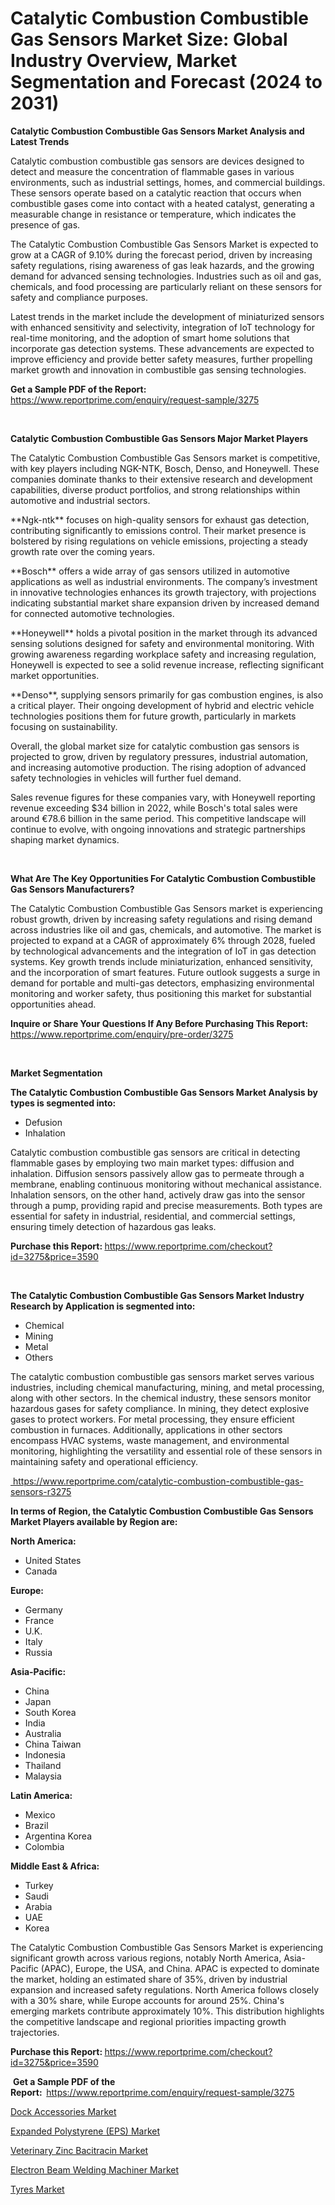 <p><h1>Catalytic Combustion Combustible Gas Sensors Market Size: Global Industry Overview, Market Segmentation and Forecast (2024 to 2031)</h1></p><p><strong>Catalytic Combustion Combustible Gas Sensors Market Analysis and Latest Trends</strong></p>
<p><p>Catalytic combustion combustible gas sensors are devices designed to detect and measure the concentration of flammable gases in various environments, such as industrial settings, homes, and commercial buildings. These sensors operate based on a catalytic reaction that occurs when combustible gases come into contact with a heated catalyst, generating a measurable change in resistance or temperature, which indicates the presence of gas.</p><p>The Catalytic Combustion Combustible Gas Sensors Market is expected to grow at a CAGR of 9.10% during the forecast period, driven by increasing safety regulations, rising awareness of gas leak hazards, and the growing demand for advanced sensing technologies. Industries such as oil and gas, chemicals, and food processing are particularly reliant on these sensors for safety and compliance purposes. </p><p>Latest trends in the market include the development of miniaturized sensors with enhanced sensitivity and selectivity, integration of IoT technology for real-time monitoring, and the adoption of smart home solutions that incorporate gas detection systems. These advancements are expected to improve efficiency and provide better safety measures, further propelling market growth and innovation in combustible gas sensing technologies.</p></p>
<p><strong>Get a Sample PDF of the Report:&nbsp;</strong> <a href="https://www.reportprime.com/enquiry/request-sample/3275">https://www.reportprime.com/enquiry/request-sample/3275</a></p>
<p>&nbsp;</p>
<p><strong>Catalytic Combustion Combustible Gas Sensors Major Market Players</strong></p>
<p><p>The Catalytic Combustion Combustible Gas Sensors market is competitive, with key players including NGK-NTK, Bosch, Denso, and Honeywell. These companies dominate thanks to their extensive research and development capabilities, diverse product portfolios, and strong relationships within automotive and industrial sectors.</p><p>**Ngk-ntk** focuses on high-quality sensors for exhaust gas detection, contributing significantly to emissions control. Their market presence is bolstered by rising regulations on vehicle emissions, projecting a steady growth rate over the coming years.</p><p>**Bosch** offers a wide array of gas sensors utilized in automotive applications as well as industrial environments. The company’s investment in innovative technologies enhances its growth trajectory, with projections indicating substantial market share expansion driven by increased demand for connected automotive technologies.</p><p>**Honeywell** holds a pivotal position in the market through its advanced sensing solutions designed for safety and environmental monitoring. With growing awareness regarding workplace safety and increasing regulation, Honeywell is expected to see a solid revenue increase, reflecting significant market opportunities.</p><p>**Denso**, supplying sensors primarily for gas combustion engines, is also a critical player. Their ongoing development of hybrid and electric vehicle technologies positions them for future growth, particularly in markets focusing on sustainability.</p><p>Overall, the global market size for catalytic combustion gas sensors is projected to grow, driven by regulatory pressures, industrial automation, and increasing automotive production. The rising adoption of advanced safety technologies in vehicles will further fuel demand.</p><p>Sales revenue figures for these companies vary, with Honeywell reporting revenue exceeding $34 billion in 2022, while Bosch's total sales were around €78.6 billion in the same period. This competitive landscape will continue to evolve, with ongoing innovations and strategic partnerships shaping market dynamics.</p></p>
<p>&nbsp;</p>
<p><strong>What Are The Key Opportunities For Catalytic Combustion Combustible Gas Sensors Manufacturers?</strong></p>
<p><p>The Catalytic Combustion Combustible Gas Sensors market is experiencing robust growth, driven by increasing safety regulations and rising demand across industries like oil and gas, chemicals, and automotive. The market is projected to expand at a CAGR of approximately 6% through 2028, fueled by technological advancements and the integration of IoT in gas detection systems. Key growth trends include miniaturization, enhanced sensitivity, and the incorporation of smart features. Future outlook suggests a surge in demand for portable and multi-gas detectors, emphasizing environmental monitoring and worker safety, thus positioning this market for substantial opportunities ahead.</p></p>
<p><strong>Inquire or Share Your Questions If Any Before Purchasing This Report:</strong> <a href="https://www.reportprime.com/enquiry/pre-order/3275">https://www.reportprime.com/enquiry/pre-order/3275</a></p>
<p>&nbsp;</p>
<p><strong>Market Segmentation</strong></p>
<p><strong>The Catalytic Combustion Combustible Gas Sensors Market Analysis by types is segmented into:</strong></p>
<p><ul><li>Defusion</li><li>Inhalation</li></ul></p>
<p><p>Catalytic combustion combustible gas sensors are critical in detecting flammable gases by employing two main market types: diffusion and inhalation. Diffusion sensors passively allow gas to permeate through a membrane, enabling continuous monitoring without mechanical assistance. Inhalation sensors, on the other hand, actively draw gas into the sensor through a pump, providing rapid and precise measurements. Both types are essential for safety in industrial, residential, and commercial settings, ensuring timely detection of hazardous gas leaks.</p></p>
<p><strong>Purchase this Report:&nbsp;</strong><a href="https://www.reportprime.com/checkout?id=3275&price=3590">https://www.reportprime.com/checkout?id=3275&price=3590</a></p>
<p>&nbsp;</p>
<p><strong>The Catalytic Combustion Combustible Gas Sensors Market Industry Research by Application is segmented into:</strong></p>
<p><ul><li>Chemical</li><li>Mining</li><li>Metal</li><li>Others</li></ul></p>
<p><p>The catalytic combustion combustible gas sensors market serves various industries, including chemical manufacturing, mining, and metal processing, along with other sectors. In the chemical industry, these sensors monitor hazardous gases for safety compliance. In mining, they detect explosive gases to protect workers. For metal processing, they ensure efficient combustion in furnaces. Additionally, applications in other sectors encompass HVAC systems, waste management, and environmental monitoring, highlighting the versatility and essential role of these sensors in maintaining safety and operational efficiency.</p></p>
<p><a href="https://www.reportprime.com/catalytic-combustion-combustible-gas-sensors-r3275">&nbsp;https://www.reportprime.com/catalytic-combustion-combustible-gas-sensors-r3275</a></p>
<p><strong>In terms of Region, the Catalytic Combustion Combustible Gas Sensors Market Players available by Region are:</strong></p>
<p>
    <p> <strong> North America: </strong>
        <ul>
            <li>United States</li>
            <li>Canada</li>
        </ul>
        </p> 
    <p> <strong> Europe: </strong>
        <ul>
            <li>Germany</li>
            <li>France</li>
            <li>U.K.</li>
            <li>Italy</li>
            <li>Russia</li>
        </ul>
        </p> 
    <p> <strong> Asia-Pacific: </strong>
        <ul>
            <li>China</li>
            <li>Japan</li>
            <li>South Korea</li>
            <li>India</li>
            <li>Australia</li>
            <li>China Taiwan</li>
            <li>Indonesia</li>
            <li>Thailand</li>
            <li>Malaysia</li>
        </ul>
        </p> 
    <p> <strong> Latin America: </strong>
        <ul>
            <li>Mexico</li>
            <li>Brazil</li>
            <li>Argentina Korea</li>
            <li>Colombia</li>
        </ul>
        </p> 
    <p> <strong> Middle East & Africa: </strong>
        <ul>
            <li>Turkey</li>
            <li>Saudi</li>
            <li>Arabia</li>
            <li>UAE</li>
            <li>Korea</li>
        </ul>
    </p>
    </p>
<p><p>The Catalytic Combustion Combustible Gas Sensors Market is experiencing significant growth across various regions, notably North America, Asia-Pacific (APAC), Europe, the USA, and China. APAC is expected to dominate the market, holding an estimated share of 35%, driven by industrial expansion and increased safety regulations. North America follows closely with a 30% share, while Europe accounts for around 25%. China's emerging markets contribute approximately 10%. This distribution highlights the competitive landscape and regional priorities impacting growth trajectories.</p></p>
<p><strong>Purchase this Report: </strong><a href="https://www.reportprime.com/checkout?id=3275&price=3590">https://www.reportprime.com/checkout?id=3275&price=3590</a></p>
<p>&nbsp;<strong>Get a Sample PDF of the Report:&nbsp;&nbsp;</strong><a href="https://www.reportprime.com/enquiry/request-sample/3275">https://www.reportprime.com/enquiry/request-sample/3275</a></p>
<p><strong></strong></p>
<p><p><a href="https://www.linkedin.com/pulse/dock-accessories-market-industry-landscape-growth-trajectories-ypyhe?trackingId=a4f%2B%2BXV4QZGjf4%2FLMMNEmg%3D%3D">Dock Accessories Market</a></p><p><a href="https://issuu.com/reportprime-2/docs/expanded-polystyrene-eps-market-siz_6e79eb2250a20b">Expanded Polystyrene (EPS) Market</a></p><p><a href="https://issuu.com/reportprime-2/docs/veterinary-zinc-bacitracin-market-s_fb319841e6c8f8">Veterinary Zinc Bacitracin Market</a></p><p><a href="https://github.com/MarioBuchanan67/Market-Research-Report-List-1/blob/main/electron-beam-welding-machiner-market.md">Electron Beam Welding Machiner Market</a></p><p><a href="https://www.linkedin.com/pulse/global-tyres-market-trends-analysis-future-growth-prospects-2024-ypiee?trackingId=xADXzkFSQSy%2Brwgs8zZtSg%3D%3D">Tyres Market</a></p></p>